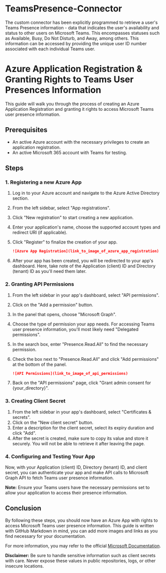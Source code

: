 # TeamsPresence-Connector
The custom connector has been explicitly programmed to retrieve a user's Teams Presence information - data that indicates the user's availability and status to other users on Microsoft Teams. This encompasses statuses such as Available, Busy, Do Not Disturb, and Away, among others. This information can be accessed by providing the unique user ID number associated with each individual Teams user.


# Azure Application Registration & Granting Rights to Teams User Presences Information

This guide will walk you through the process of creating an Azure Application Registration and granting it rights to access Microsoft Teams user presence information.

## Prerequisites
- An active Azure account with the necessary privileges to create an application registration.
- An active Microsoft 365 account with Teams for testing.

## Steps

### 1. Registering a new Azure App
1. Log in to your Azure account and navigate to the Azure Active Directory section.
2. From the left sidebar, select "App registrations".
3. Click "New registration" to start creating a new application.
4. Enter your application's name, choose the supported account types and redirect URI (if applicable).
5. Click "Register" to finalize the creation of your app.

    ```markdown
    ![Azure App Registration](link_to_image_of_azure_app_registration)
    ```
6. After your app has been created, you will be redirected to your app's dashboard. Here, take note of the Application (client) ID and Directory (tenant) ID as you'll need them later.

### 2. Granting API Permissions
1. From the left sidebar in your app's dashboard, select "API permissions".
2. Click on the "Add a permission" button.
3. In the panel that opens, choose "Microsoft Graph".
4. Choose the type of permission your app needs. For accessing Teams user presence information, you'll most likely need "Delegated permissions".
5. In the search box, enter "Presence.Read.All" to find the necessary permission.
6. Check the box next to "Presence.Read.All" and click "Add permissions" at the bottom of the panel.

    ```markdown
    ![API Permissions](link_to_image_of_api_permissions)
    ```
7. Back on the "API permissions" page, click "Grant admin consent for {your_directory}".

### 3. Creating Client Secret
1. From the left sidebar in your app's dashboard, select "Certificates & secrets".
2. Click on the "New client secret" button.
3. Enter a description for the client secret, select its expiry duration and click "Add".
4. After the secret is created, make sure to copy its value and store it securely. You will not be able to retrieve it after leaving the page.

### 4. Configuring and Testing Your App
Now, with your Application (client) ID, Directory (tenant) ID, and client secret, you can authenticate your app and make API calls to Microsoft Graph API to fetch Teams user presence information.

**Note:** Ensure your Teams users have the necessary permissions set to allow your application to access their presence information.

## Conclusion
By following these steps, you should now have an Azure App with rights to access Microsoft Teams user presence information. This guide is written with GitHub Markdown in mind, you can add more images and links as you find necessary for your documentation.

For more information, you may refer to the official [Microsoft Documentation](https://docs.microsoft.com/en-us/azure/active-directory/develop/quickstart-register-app).

**Disclaimer:** Be sure to handle sensitive information such as client secrets with care. Never expose these values in public repositories, logs, or other insecure locations.
